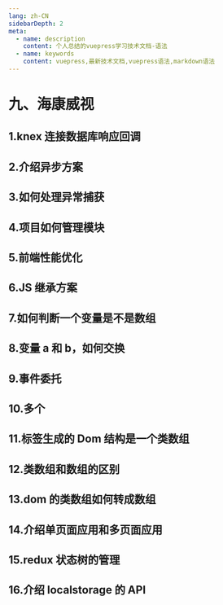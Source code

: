 ```yaml
---
lang: zh-CN
sidebarDepth: 2
meta:
  - name: description
    content: 个人总结的vuepress学习技术文档-语法
  - name: keywords
    content: vuepress,最新技术文档,vuepress语法,markdown语法
---
```


# 九、海康威视

## 1.knex 连接数据库响应回调

## 2.介绍异步方案

## 3.如何处理异常捕获

## 4.项目如何管理模块

## 5.前端性能优化

## 6.JS 继承方案

## 7.如何判断一个变量是不是数组

## 8.变量 a 和 b，如何交换

## 9.事件委托

## 10.多个

## 11.标签生成的 Dom 结构是一个类数组

## 12.类数组和数组的区别

## 13.dom 的类数组如何转成数组

## 14.介绍单页面应用和多页面应用

## 15.redux 状态树的管理

## 16.介绍 localstorage 的 API
